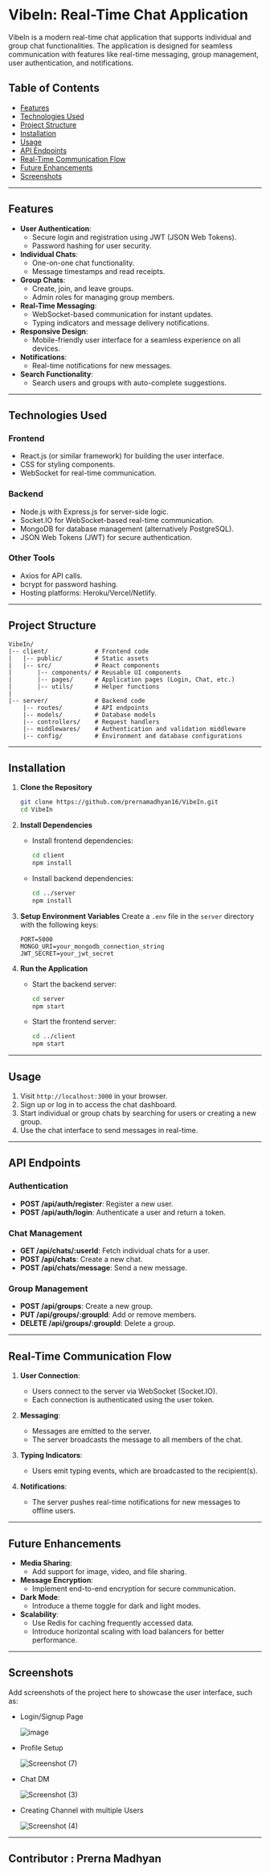 
# VibeIn: Real-Time Chat Application

VibeIn is a modern real-time chat application that supports individual and group chat functionalities. The application is designed for seamless communication with features like real-time messaging, group management, user authentication, and notifications. 

## Table of Contents
- [Features](#features)
- [Technologies Used](#technologies-used)
- [Project Structure](#project-structure)
- [Installation](#installation)
- [Usage](#usage)
- [API Endpoints](#api-endpoints)
- [Real-Time Communication Flow](#real-time-communication-flow)
- [Future Enhancements](#future-enhancements)
- [Screenshots](#screenshots)

---

## Features
- **User Authentication**:
  - Secure login and registration using JWT (JSON Web Tokens).
  - Password hashing for user security.
- **Individual Chats**:
  - One-on-one chat functionality.
  - Message timestamps and read receipts.
- **Group Chats**:
  - Create, join, and leave groups.
  - Admin roles for managing group members.
- **Real-Time Messaging**:
  - WebSocket-based communication for instant updates.
  - Typing indicators and message delivery notifications.
- **Responsive Design**:
  - Mobile-friendly user interface for a seamless experience on all devices.
- **Notifications**:
  - Real-time notifications for new messages.
- **Search Functionality**:
  - Search users and groups with auto-complete suggestions.

---

## Technologies Used
### Frontend
- React.js (or similar framework) for building the user interface.
- CSS for styling components.
- WebSocket for real-time communication.

### Backend
- Node.js with Express.js for server-side logic.
- Socket.IO for WebSocket-based real-time communication.
- MongoDB for database management (alternatively PostgreSQL).
- JSON Web Tokens (JWT) for secure authentication.

### Other Tools
- Axios for API calls.
- bcrypt for password hashing.
- Hosting platforms: Heroku/Vercel/Netlify.

---

## Project Structure
```
VibeIn/
|-- client/             # Frontend code
|   |-- public/         # Static assets
|   |-- src/            # React components
|       |-- components/ # Reusable UI components
|       |-- pages/      # Application pages (Login, Chat, etc.)
|       |-- utils/      # Helper functions
|
|-- server/             # Backend code
    |-- routes/         # API endpoints
    |-- models/         # Database models
    |-- controllers/    # Request handlers
    |-- middlewares/    # Authentication and validation middleware
    |-- config/         # Environment and database configurations
```

---

## Installation
1. **Clone the Repository**
   ```bash
   git clone https://github.com/prernamadhyan16/VibeIn.git
   cd VibeIn
   ```

2. **Install Dependencies**
   - Install frontend dependencies:
     ```bash
     cd client
     npm install
     ```
   - Install backend dependencies:
     ```bash
     cd ../server
     npm install
     ```

3. **Setup Environment Variables**
   Create a `.env` file in the `server` directory with the following keys:
   ```
   PORT=5000
   MONGO_URI=your_mongodb_connection_string
   JWT_SECRET=your_jwt_secret
   ```

4. **Run the Application**
   - Start the backend server:
     ```bash
     cd server
     npm start
     ```
   - Start the frontend server:
     ```bash
     cd ../client
     npm start
     ```

---

## Usage
1. Visit `http://localhost:3000` in your browser.
2. Sign up or log in to access the chat dashboard.
3. Start individual or group chats by searching for users or creating a new group.
4. Use the chat interface to send messages in real-time.

---

## API Endpoints
### Authentication
- **POST /api/auth/register**: Register a new user.
- **POST /api/auth/login**: Authenticate a user and return a token.

### Chat Management
- **GET /api/chats/:userId**: Fetch individual chats for a user.
- **POST /api/chats**: Create a new chat.
- **POST /api/chats/message**: Send a new message.

### Group Management
- **POST /api/groups**: Create a new group.
- **PUT /api/groups/:groupId**: Add or remove members.
- **DELETE /api/groups/:groupId**: Delete a group.

---

## Real-Time Communication Flow
1. **User Connection**:
   - Users connect to the server via WebSocket (Socket.IO).
   - Each connection is authenticated using the user token.

2. **Messaging**:
   - Messages are emitted to the server.
   - The server broadcasts the message to all members of the chat.

3. **Typing Indicators**:
   - Users emit typing events, which are broadcasted to the recipient(s).

4. **Notifications**:
   - The server pushes real-time notifications for new messages to offline users.

---

## Future Enhancements
- **Media Sharing**:
  - Add support for image, video, and file sharing.
- **Message Encryption**:
  - Implement end-to-end encryption for secure communication.
- **Dark Mode**:
  - Introduce a theme toggle for dark and light modes.
- **Scalability**:
  - Use Redis for caching frequently accessed data.
  - Introduce horizontal scaling with load balancers for better performance.

---

## Screenshots
Add screenshots of the project here to showcase the user interface, such as:
- Login/Signup Page
  
  ![image](https://github.com/user-attachments/assets/806b16e4-a3f9-4385-9f92-b90548356abf)
- Profile Setup

  ![Screenshot (7)](https://github.com/user-attachments/assets/1d537d09-91f5-4936-bfe5-07f053b44b8a)
- Chat DM

  ![Screenshot (3)](https://github.com/user-attachments/assets/8e611f3e-ce44-4a15-a39a-e6fa0ec8fcda)
- Creating Channel with multiple Users

  ![Screenshot (4)](https://github.com/user-attachments/assets/ad624d21-4e73-4443-8b9c-631243488d0d)
  
---

## Contributor : Prerna Madhyan
